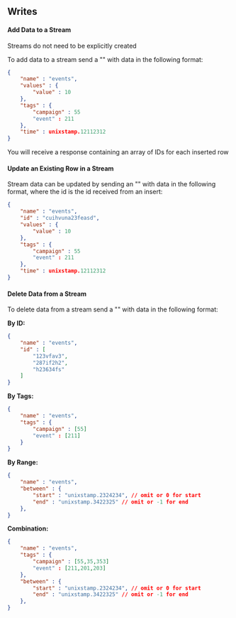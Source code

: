 ## Writes

#### Add Data to a Stream

Streams do not need to be explicitly created

To add data to a stream send a "<write command>" with data in the following format:

~~~JSON
{
    "name" : "events",
    "values" : {
        "value" : 10
    },
    "tags" : {
        "campaign" : 55
        "event" : 211
    },
    "time" : unixstamp.12112312
}
~~~

You will receive a response containing an array of IDs for each inserted row

#### Update an Existing Row in a Stream

Stream data can be updated by sending an "<update command>" with data in the following format, where the id is the id received from an insert:

~~~JSON
{
    "name" : "events",
    "id" : "cuihvuna23feasd",
    "values" : {
        "value" : 10
    },
    "tags" : {
        "campaign" : 55
        "event" : 211
    },
    "time" : unixstamp.12112312
}
~~~


#### Delete Data from a Stream

To delete data from a stream send a "<delete command>" with data in the following format:

**By ID:**
~~~JSON
{
    "name" : "events",
    "id" : [
        "123vfav3",
        "287if2h2",
        "h23634fs"
    ]
}
~~~

**By Tags:**
~~~JSON
{
    "name" : "events",
    "tags" : {
        "campaign" : [55]
        "event" : [211]
    }
}
~~~

**By Range:**
~~~JSON
{
    "name" : "events",
    "between" : {
        "start" : "unixstamp.2324234", // omit or 0 for start
        "end" : "unixstamp.3422325" // omit or -1 for end
    },
}
~~~


**Combination:**
~~~JSON
{
    "name" : "events",
    "tags" : {
        "campaign" : [55,35,353]
        "event" : [211,201,203]
    },
    "between" : {
        "start" : "unixstamp.2324234", // omit or 0 for start
        "end" : "unixstamp.3422325" // omit or -1 for end
    },
}
~~~